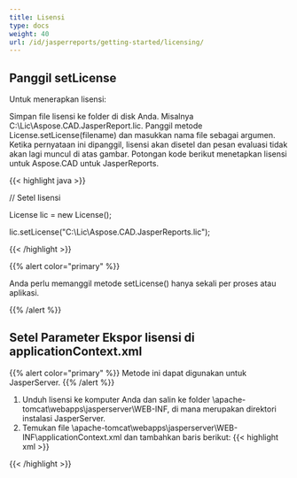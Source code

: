 ```yaml
---
title: Lisensi
type: docs
weight: 40
url: /id/jasperreports/getting-started/licensing/
---
```

## **Panggil setLicense**
Untuk menerapkan lisensi:

Simpan file lisensi ke folder di disk Anda. Misalnya C:\Lic\Aspose.CAD.JasperReport.lic.
Panggil metode License.setLicense(filename) dan masukkan nama file sebagai argumen. Ketika pernyataan ini dipanggil, lisensi akan disetel dan pesan evaluasi tidak akan lagi muncul di atas gambar.
Potongan kode berikut menetapkan lisensi untuk Aspose.CAD untuk JasperReports.

{{< highlight java >}}

// Setel lisensi

License lic = new License();

lic.setLicense("C:\Lic\Aspose.CAD.JasperReports.lic");

{{< /highlight >}}

{{% alert color="primary" %}}

Anda perlu memanggil metode setLicense() hanya sekali per proses atau aplikasi.

{{% /alert %}}

## **Setel Parameter Ekspor lisensi di applicationContext.xml**
{{% alert color="primary" %}}
Metode ini dapat digunakan untuk JasperServer.
{{% /alert %}}
1. Unduh lisensi ke komputer Anda dan salin ke folder \apache-tomcat\webapps\jasperserver\WEB-INF, di mana merupakan direktori instalasi JasperServer.
2. Temukan file \apache-tomcat\webapps\jasperserver\WEB-INF\applicationContext.xml dan tambahkan baris berikut:
{{< highlight xml >}}
<bean id="jpgExportParameters" class="com.aspose.cad.jasperreports.jpg.ASJpegExportParametersBean">
    <property name="license" value="C:\jasperserver-7.6\apache-tomcat\webapps\jasperserver\WEB-INFAspose.CAD.JasperReports.lic"/>
</bean>
{{< /highlight >}}
